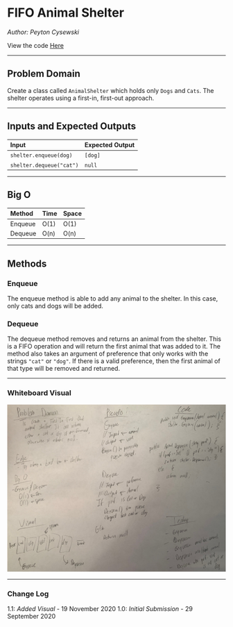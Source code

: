 # FIFO Animal Shelter

*Author: Peyton Cysewski*

View the code [Here](../../../../java/challenges/utilities/AnimalShelter.java)

---

## Problem Domain

Create a class called `AnimalShelter` which holds only `Dogs` and `Cats`. The shelter operates using a first-in, first-out approach.

---

## Inputs and Expected Outputs

| Input | Expected Output |
| :----------- | :----------- |
| `shelter.enqueue(dog)` | `[dog]` |
| `shelter.dequeue("cat")` | `null` |

---

## Big O

| Method | Time | Space |
| :------- | :----------- | :----------- |
| Enqueue | O(1) | O(1) |
| Dequeue | O(n) | O(n) |

---

## Methods

### Enqueue
The enqueue method is able to add any animal to the shelter. In this case, only cats and dogs will be added.

### Dequeue
The dequeue method removes and returns an animal from the shelter. This is a FIFO operation and will return the first animal that was added to it. The method also takes an argument of preference that only works with the strings `"cat"` or `"dog"`. If there is a valid preference, then the first animal of that type will be removed and returned.

---

### Whiteboard Visual
![Whiteboard Solution](./assets/whiteboard.png)

---

### Change Log
1.1: *Added Visual* - 19 November 2020
1.0: *Initial Submission* - 29 September 2020  
